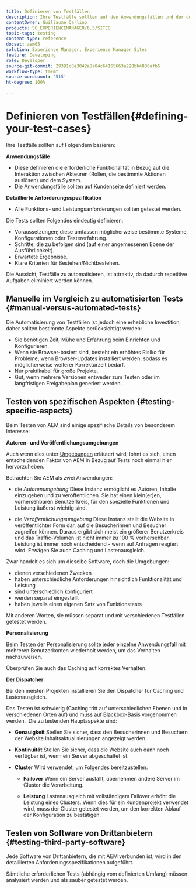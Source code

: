 ```yaml
---
title: Definieren von Testfällen
description: Ihre Testfälle sollten auf den Anwendungsfällen und der detaillierten Anforderungsspezifikation basieren
contentOwner: Guillaume Carlino
products: SG_EXPERIENCEMANAGER/6.5/SITES
topic-tags: testing
content-type: reference
docset: aem65
solution: Experience Manager, Experience Manager Sites
feature: Developing
role: Developer
source-git-commit: 29391c8e3042a8a04c64165663a228bb4886afb5
workflow-type: tm+mt
source-wordcount: '515'
ht-degree: 100%

---
```


# Definieren von Testfällen{#defining-your-test-cases}

Ihre Testfälle sollten auf Folgendem basieren:

**Anwendungsfälle**

* Diese definieren die erforderliche Funktionalität in Bezug auf die Interaktion zwischen Akteuren (Rollen, die bestimmte Aktionen auslösen) und dem System.
* Die Anwendungsfälle sollten auf Kundenseite definiert werden.

**Detaillierte Anforderungsspezifikation**

* Alle Funktions- und Leistungsanforderungen sollten getestet werden.

Die Tests sollten Folgendes eindeutig definieren:

* Voraussetzungen; diese umfassen möglicherweise bestimmte Systeme, Konfigurationen oder Testererfahrung.
* Schritte, die zu befolgen sind (auf einer angemessenen Ebene der Ausführlichkeit).
* Erwartete Ergebnisse.
* Klare Kriterien für Bestehen/Nichtbestehen.

Die Aussicht, Testfälle zu automatisieren, ist attraktiv, da dadurch repetitive Aufgaben eliminiert werden können.

## Manuelle im Vergleich zu automatisierten Tests {#manual-versus-automated-tests}

Die Automatisierung von Testfällen ist jedoch eine erhebliche Investition, daher sollten bestimmte Aspekte berücksichtigt werden:

* Sie benötigen Zeit, Mühe und Erfahrung beim Einrichten und Konfigurieren.
* Wenn sie Browser-basiert sind, besteht ein erhöhtes Risiko für Probleme, wenn Browser-Updates installiert werden, sodass es möglicherweise weiterer Korrekturzeit bedarf.
* Nur praktikabel für große Projekte.
* Gut, wenn mehrere Versionen entweder zum Testen oder im langfristigen Freigabeplan generiert werden.

## Testen von spezifischen Aspekten {#testing-specific-aspects}

Beim Testen von AEM sind einige spezifische Details von besonderem Interesse:

**Autoren- und Veröffentlichungsumgebungen**

Auch wenn dies unter [Umgebungen](/help/sites-developing/the-basics.md#environments) erläutert wird, lohnt es sich, einen entscheidenden Faktor von AEM in Bezug auf Tests noch einmal hier hervorzuheben.

Betrachten Sie AEM als zwei Anwendungen:

* die *Autorenumgebung*
Diese Instanz ermöglicht es Autoren, Inhalte einzugeben und zu veröffentlichen.
Sie hat einen klein(er)en, vorhersehbaren Benutzerkreis, für den spezielle Funktionen und Leistung äußerst wichtig sind.

* die *Veröffentlichungsumgebung*
Diese Instanz stellt die Website in veröffentlichter Form dar, auf die Besucherinnen und Besucher zugreifen können.
Daraus ergibt sich meist ein größerer Benutzerkreis und das Traffic-Volumen ist nicht immer zu 100 % vorhersehbar.  Leistung ist immer noch entscheidend - wenn auf Anfragen reagiert wird. Erwägen Sie auch Caching und Lastenausgleich.

Zwar handelt es sich um dieselbe Software, doch die Umgebungen:

* dienen verschiedenen Zwecken
* haben unterschiedliche Anforderungen hinsichtlich Funktionalität und Leistung
* sind unterschiedlich konfiguriert
* werden separat eingestellt
* haben jeweils einen eigenen Satz von Funktionstests

Mit anderen Worten, sie müssen separat und mit verschiedenen Testfällen getestet werden.

**Personalisierung**

Beim Testen der Personalisierung sollte jeder einzelne Anwendungsfall mit mehreren Benutzerkonten wiederholt werden, um das Verhalten nachzuweisen.

Überprüfen Sie auch das Caching auf korrektes Verhalten.

**Der Dispatcher**

Bei den meisten Projekten installieren Sie den Dispatcher für Caching und Lastenausgleich.

Das Testen ist schwierig (Caching tritt auf unterschiedlichen Ebenen und in verschiedenen Orten auf) und muss auf Blackbox-Basis vorgenommen werden.  Die zu testenden Hauptaspekte sind:

* **Genauigkeit**
Stellen Sie sicher, dass den Besucherinnen und Besuchern der Website Inhaltsaktualisierungen angezeigt werden.

* **Kontinuität**
Stellen Sie sicher, dass die Website auch dann noch verfügbar ist, wenn ein Server abgeschaltet ist.

* **Cluster**
Wird verwendet, um Folgendes bereitzustellen:

   * **Failover**
Wenn ein Server ausfällt, übernehmen andere Server im Cluster die Verarbeitung.

   * **Leistung**
Lastenausgleich mit vollständigem Failover erhöht die Leistung eines Clusters.
Wenn dies für ein Kundenprojekt verwendet wird, muss der Cluster getestet werden, um den korrekten Ablauf der Konfiguration zu bestätigen.

## Testen von Software von Drittanbietern {#testing-third-party-software}

Jede Software von Drittanbietern, die mit AEM verbunden ist, wird in den detaillierten Anforderungsspezifikationen aufgeführt.

Sämtliche erforderlichen Tests (abhängig vom definierten Umfang) müssen analysiert werden und als sauber getestet werden.
